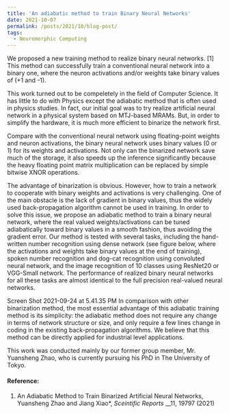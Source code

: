 ```yaml
---
title: 'An adiabatic method to train Binary Neural Networks'
date: 2021-10-07
permalink: /posts/2021/10/blog-post/
tags:
  - Neuromorphic Computing
---
```


We proposed a new training method to realize binary neural networks. [1] This method can successfully train a conventional neural network into a binary one, where the neuron activations and/or weights take binary values of (+1 and -1). 

This work turned out to be compeletely in the field of Computer Science. It has little to do with Physics except the adiabatic method that is often used in physics studies. In fact, our initial goal was to try realize artificial neural network in a physical system based on MTJ-based MRAMs. But, in order to simplify the hardware, it is much more efficient to binarize the network first. 

Compare with the conventional neural network using floating-point weights and neuron activations, the binary neural network uses binary values (0 or 1) for its weights and activations. Not only can the binarized network save much of the storage, it also speeds up the inference significantly because the heavy floating point matrix multiplication can be replaced by simple bitwise XNOR operations. 

The advantage of binarization is obvious. However, how to train a network to cooperate with binary weights and activations is very challenging. One of the main obstacle is the lack of gradient in binary values, thus the widely used back-propagation algorithm cannot be used in training. In order to solve this issue, we propose an adiabatic method to train a binary neural network, where the real valued weights/activations can be tuned adiabatically toward binary values in a smooth fashion, thus avoiding the gradient error. Our method is tested with several tasks, including the hand-written number recognition using dense network (see figure below, where the activations and weights take binary values at the end of training), spoken number recognition and dog-cat recognition using convoluted neural network, and the image recognition of 10 classes using ResNet20 or VGG-Small network. The performance of realized binary neural networks for all these tasks are almost identical to the full precision real-valued neural networks. 

Screen Shot 2021-09-24 at 5.41.35 PM
In comparison with other binarization method, the most essential advantage of this adiabatic training method is its simplicity: the adiabatic method does not require any change in terms of network structure or size, and only require a few lines change in coding in the existing back-propagation algorithms. We believe that this method can be directly applied for industrial level applications.

This work was conducted mainly by our former group member, Mr. Yuansheng Zhao, who is currently pursuing his PhD in The University of Tokyo. 

#### Reference:

1. An Adiabatic Method to Train Binarized Artificial Neural Networks, Yuansheng Zhao and Jiang Xiao*, _Sceintific Reports_ __11, 19797 (2021)